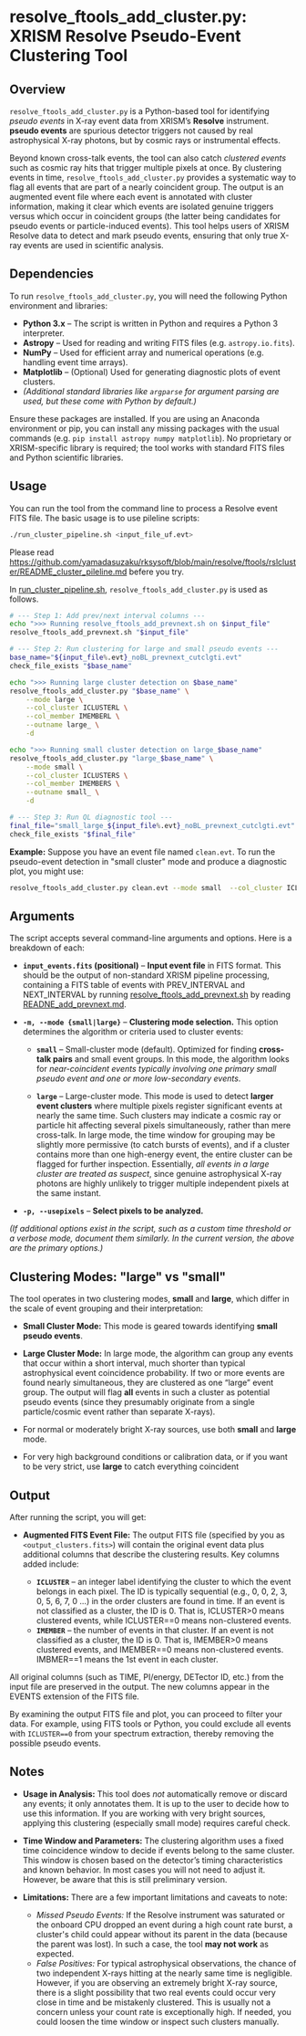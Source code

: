 # resolve\_ftools\_add\_cluster.py: XRISM Resolve Pseudo-Event Clustering Tool

## Overview

`resolve_ftools_add_cluster.py` is a Python-based tool for identifying *pseudo events* in X-ray event data from XRISM’s **Resolve** instrument. **pseudo events** are spurious detector triggers not caused by real astrophysical X-ray photons, but by cosmic rays or instrumental effects. 

Beyond known cross-talk events, the tool can also catch *clustered events* such as cosmic ray hits that trigger multiple pixels at once. By clustering events in time, `resolve_ftools_add_cluster.py` provides a systematic way to flag all events that are part of a nearly coincident group. The output is an augmented event file where each event is annotated with cluster information, making it clear which events are isolated genuine triggers versus which occur in coincident groups (the latter being candidates for pseudo events or particle-induced events). This tool helps users of XRISM Resolve data to detect and mark pseudo events, ensuring that only true X-ray events are used in scientific analysis.

## Dependencies

To run `resolve_ftools_add_cluster.py`, you will need the following Python environment and libraries:

* **Python 3.x** – The script is written in Python and requires a Python 3 interpreter.
* **Astropy** – Used for reading and writing FITS files (e.g. `astropy.io.fits`).
* **NumPy** – Used for efficient array and numerical operations (e.g. handling event time arrays).
* **Matplotlib** – (Optional) Used for generating diagnostic plots of event clusters.
* *(Additional standard libraries like `argparse` for argument parsing are used, but these come with Python by default.)*

Ensure these packages are installed. If you are using an Anaconda environment or pip, you can install any missing packages with the usual commands (e.g. `pip install astropy numpy matplotlib`). No proprietary or XRISM-specific library is required; the tool works with standard FITS files and Python scientific libraries.

## Usage

You can run the tool from the command line to process a Resolve event FITS file. 
The basic usage is to use pileline scripts: 

```bash
./run_cluster_pipeline.sh <input_file_uf.evt>
```

Please read https://github.com/yamadasuzaku/rksysoft/blob/main/resolve/ftools/rslcluster/README_cluster_pileline.md befere you try.   


In [run_cluster_pipeline.sh](https://github.com/yamadasuzaku/rksysoft/blob/main/resolve/ftools/rslcluster/resolve_ftools_cluster_pileline.sh), `resolve_ftools_add_cluster.py` 
 is used as follows. 

```bash:run_cluster_pipeline.sh
# --- Step 1: Add prev/next interval columns ---
echo ">>> Running resolve_ftools_add_prevnext.sh on $input_file"
resolve_ftools_add_prevnext.sh "$input_file"

# --- Step 2: Run clustering for large and small pseudo events ---
base_name="${input_file%.evt}_noBL_prevnext_cutclgti.evt"
check_file_exists "$base_name"

echo ">>> Running large cluster detection on $base_name"
resolve_ftools_add_cluster.py "$base_name" \
    --mode large \
    --col_cluster ICLUSTERL \
    --col_member IMEMBERL \
    --outname large_ \
    -d

echo ">>> Running small cluster detection on large_$base_name"
resolve_ftools_add_cluster.py "large_$base_name" \
    --mode small \
    --col_cluster ICLUSTERS \
    --col_member IMEMBERS \
    --outname small_ \
    -d

# --- Step 3: Run QL diagnostic tool ---
final_file="small_large_${input_file%.evt}_noBL_prevnext_cutclgti.evt"
check_file_exists "$final_file"
```

**Example:** Suppose you have an event file named `clean.evt`. To run the pseudo-event detection in "small cluster" mode and produce a diagnostic plot, you might use:

```bash
resolve_ftools_add_cluster.py clean.evt --mode small  --col_cluster ICLUSTERS --col_member IMEMBERS --outname small_ -d
```

## Arguments

The script accepts several command-line arguments and options. Here is a breakdown of each:

* **`input_events.fits` (positional)** – **Input event file** in FITS format. This should be the output of non-standard XRISM pipeline processing, containing a FITS table of events with PREV_INTERVAL and NEXT_INTERVAL by running [resolve_ftools_add_prevnext.sh](https://github.com/yamadasuzaku/rksysoft/blob/main/resolve/ftools/resolve_ftools_add_prevnext.sh) by reading [READNE_add_prevnext.md](https://github.com/yamadasuzaku/rksysoft/blob/main/resolve/ftools/rslcluster/README_add_prevnext.md). 

* **`-m, --mode {small|large}`** – **Clustering mode selection.** This option determines the algorithm or criteria used to cluster events:

  * **`small`** – Small-cluster mode (default). Optimized for finding **cross-talk pairs** and small event groups. In this mode, the algorithm looks for *near-coincident events typically involving one primary small pseudo event and one or more low-secondary events*. 

  * **`large`** – Large-cluster mode. This mode is used to detect **larger event clusters** where multiple pixels register significant events at nearly the same time. Such clusters may indicate a cosmic ray or particle hit affecting several pixels simultaneously, rather than mere cross-talk. In large mode, the time window for grouping may be slightly more permissive (to catch bursts of events), and if a cluster contains more than one high-energy event, the entire cluster can be flagged for further inspection. Essentially, *all events in a large cluster are treated as suspect*, since genuine astrophysical X-ray photons are highly unlikely to trigger multiple independent pixels at the same instant.

* **`-p, --usepixels`** – **Select pixels to be analyzed.** 

*(If additional options exist in the script, such as a custom time threshold or a verbose mode, document them similarly. In the current version, the above are the primary options.)*

## Clustering Modes: "large" vs "small"

The tool operates in two clustering modes, **small** and **large**, which differ in the scale of event grouping and their interpretation:

* **Small Cluster Mode:** This mode is geared towards identifying **small pseudo events**. 

* **Large Cluster Mode:** In large mode, the algorithm can group any events that occur within a short interval, much shorter than typical astrophysical event coincidence probability. If two or more events are found nearly simultaneous, they are clustered as one “large” event group. The output will flag **all** events in such a cluster as potential pseudo events (since they presumably originate from a single particle/cosmic event rather than separate X-rays). 

* For normal or moderately bright X-ray sources, use both **small** and **large** mode.

* For very high background conditions or calibration data, or if you want to be very strict, use **large** to catch everything coincident

## Output

After running the script, you will get:

* **Augmented FITS Event File:** The output FITS file (specified by you as `<output_clusters.fits>`) will contain the original event data plus additional columns that describe the clustering results. Key columns added include:

  * **`ICLUSTER`** – an integer label identifying the cluster to which the event belongs in each pixel. The ID is typically sequential (e.g., 0, 0, 2, 3, 0, 5, 6, 7, 0 ...) in the order clusters are found in time. If an event is not classified as a cluster, the ID is 0. That is, ICLUSTER>0 means clustered events, while ICLUSTER==0 means non-clustered events. 
  * **`IMEMBER`** – the number of events in that cluster. If an event is not classified as a cluster, the ID is 0. That is, IMEMBER>0 means clustered events, and IMEMBER==0 means non-clustered events. IMBMER==1 means the 1st event in each cluster. 

All original columns (such as TIME, PI/energy, DETector ID, etc.) from the input file are preserved in the output. The new columns appear in the EVENTS extension of the FITS file. 

By examining the output FITS file and plot, you can proceed to filter your data. For example, using FITS tools or Python, you could exclude all events with `ICLUSTER==0` from your spectrum extraction, thereby removing the possible pseudo events. 

## Notes

* **Usage in Analysis:** This tool does *not* automatically remove or discard any events; it only annotates them. It is up to the user to decide how to use this information. If you are working with very bright sources, applying this clustering (especially small mode) requires careful check. 

* **Time Window and Parameters:** The clustering algorithm uses a fixed time coincidence window to decide if events belong to the same cluster. This window is chosen based on the detector’s timing characteristics and known behavior. In most cases you will not need to adjust it. However, be aware that this is still preliminary version. 

* **Limitations:** There are a few important limitations and caveats to note:

  * *Missed Pseudo Events:* If the Resolve instrument was saturated or the onboard CPU dropped an event during a high count rate burst, a cluster's child could appear without its parent in the data (because the parent was lost). In such a case, the tool **may not work** as expected. 
  * *False Positives:* For typical astrophysical observations, the chance of two independent X-rays hitting at the nearly same time is negligible. However, if you are observing an extremely bright X-ray source, there is a slight possibility that two real events could occur very close in time and be mistakenly clustered. This is usually not a concern unless your count rate is exceptionally high. If needed, you could loosen the time window or inspect such clusters manually.
